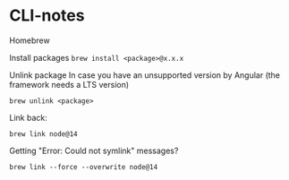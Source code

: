 # CLI-notes

Homebrew

Install packages
`brew install <package>@x.x.x`

Unlink package
In case you have an unsupported version by Angular (the framework needs a LTS version)

`brew unlink <package>`

Link back:

`brew link node@14` 

Getting "Error: Could not symlink" messages?

`brew link --force --overwrite node@14`


